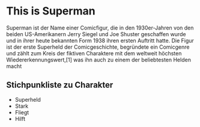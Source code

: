 # This is Superman
Superman ist der Name einer Comicfigur, die in den 1930er-Jahren von den beiden US-Amerikanern Jerry Siegel und Joe Shuster geschaffen wurde und in ihrer heute bekannten Form 1938 ihren ersten Auftritt hatte.
Die Figur ist der erste Superheld der Comicgeschichte, begründete ein Comicgenre und zählt zum Kreis der fiktiven Charaktere mit dem weltweit höchsten Wiedererkennungswert,[1] was ihn auch zu einem der beliebtesten Helden macht
## Stichpunkliste zu Charakter
* Superheld
* Stark
* Fliegt
* Hilft